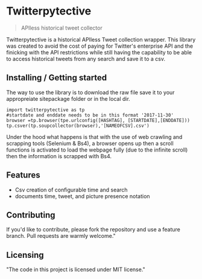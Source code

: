 
# Twitterpytective
> APIless historical tweet collector

Twitterpytective is a historical APIless Tweet collection wrapper. This library was created to avoid the cost of paying for Twitter's enterprise API and the finicking with the API restrictions while still having the capability to be able to access historical tweets from any search and save it to a csv.

## Installing / Getting started

The way to use the library is to download the raw file save it to your appropreiate sitepackage folder or in the local dir.

```shell
import twitterpytective as tp
#startdate and enddate needs to be in this format '2017-11-30'
browser =tp.browser(tpe.urlconfig([HASHTAG], [STARTDATE],[ENDDATE]))
tp.csver(tp.soupcollector(browser),'[NAMEOFCSV].csv')
```

Under the hood what happens is that with the use of web crawling and scrapping tools (Selenium & Bs4), a browser opens up then a scroll functions is activated to load the webpage fully (due to the infinite scroll) then the information is scrapped with Bs4.

## Features
* Csv creation of configurable time and search
* documents time, tweet, and picture presence notation

## Contributing
If you'd like to contribute, please fork the repository and use a feature branch. Pull requests are warmly welcome."

## Licensing

"The code in this project is licensed under MIT license."
